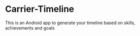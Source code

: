 # Carrier-Timeline
This is an Android app to generate your timeline based on skills, achievements and goals

